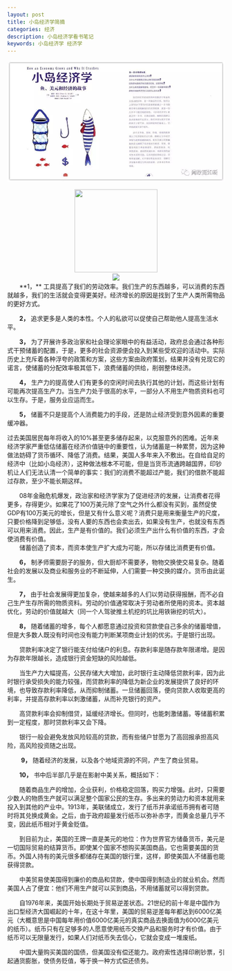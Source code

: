 ```yaml
---
layout: post
title: 小岛经济学简摘
categories: 经济
description: 小岛经济学看书笔记
keywords: 小岛经济学 经济学
---
```

![小岛经济学](/images/posts/201806/0.jpeg)

<div align="center"><img width="192px" height="192px" src="https://jinbooooom.github.io/images/posts/201806/0.jpeg"/></div>

<div align="center"><img src="https://jinbooooom.github.io/images/posts/201806/0.jpeg"/></div>
　　**1，** 工具提高了我们的劳动效率。我们生产的东西越多，可以消费的东西就越多，我们的生活就会变得更美好。经济增长的原因是找到了生产人类所需物品的更好方式。

　　**2，** 追求更多是人类的本性。个人的私欲可以促使自己帮助他人提高生活水平。

　　**3，** 为了开展许多政治家和社会理论家眼中的有益活动，政府总会通过各种形式干预储蓄的配置，于是，更多的社会资源便会投入到某些受欢迎的活动中。实际历史上充斥着各种浮夸的政策和方案，这些方案由政府策划，结果并没有兑现它的诺言，使储蓄的分配效率极其低下，浪费储蓄的供给，削弱整体经济。

　　**4，** 生产力的提高使人们有更多的空闲时间去执行其他的计划，而这些计划有可能再次提高生产力。当生产力处于很高的水平，一部分人不用生产物质资料也可以生存。于是，服务业应运而生。

　　**5，** 储蓄不只是提高个人消费能力的手段，还是防止经济受到意外因素的重要缓冲器。

  过去美国居民每年将收入的10%甚至更多储存起来，以克服意外的困难。近年来经济学家严重低估储蓄在经济价值链中的重要性，认为储蓄是一种累赘，因为这种做法妨碍了货币循环、降低了消费。结果，美国人多年来入不敷出。在自给自足的经济中（比如小岛经济），这种做法根本不可能，但是当货币流通跨越国界，印钞机让人们无法认清一个简单的事实：我们的消费不能超过产能，我们的借款不能超过存款，至少不能长期这样。

　　08年金融危机爆发，政治家和经济学家为了促进经济的发展，让消费者花得更多，存得更少。如果花了100万美元除了空气之外什么都没有买到，虽然促使GDP有100万美元的增长，但是又有什么意义呢？消费只是用来衡量生产的尺度，只要价格降到足够低，没有人要的东西也会卖出去，如果没有生产，也就没有东西可以用来消费。因此，生产是有价值的。我们必须生产出什么有价值的东西，才会使消费有价值。  
　　储蓄创造了资本，而资本使生产扩大成为可能，所以存储比消费更有价值。

　　**6，** 制矛师需要厨子的服务，但大厨却不需要矛，物物交换使交易复杂。随着社会的发展以及商业和服务业的不断延伸，人们需要一种交换的媒介。货币由此诞生。

　　**7，** 由于社会发展得更加复杂，使越来越多的人们以劳动获得报酬，而不必自己生产生存所需的物质资料。劳动的价值通常取决于劳动者所使用的资本。资本越优化，劳动的价值就越大（同一个人驾驶推土机挖的坑比用铁锹挖的坑大）。


　　**8，** 随着储蓄的增多，每个人都愿意通过投资和贷款使自己多余的储蓄增值，但是大多数人既没有时间也没有能力判断某项商业计划的优劣。于是银行出现。

　　贷款利率决定了银行能支付给储户的利息。存款利率是随存款年限递增。是因为存款年限越长，造成银行资金短缺的风险越低。

　　当生产力大幅提高，公民存储大大增加，此时银行主动降低贷款利率，因为此时银行承受损失的能力较强，而贷款利率的降低为新企业的发展提供了良好的环境，也导致存款利率降低，从而抑制储蓄。一旦储蓄回落，便向贷款人收取更高的利率，并提高存款利率以刺激储蓄，从而补充银行的资产。

　　高贷款利率会抑制借贷，延缓经济增长。但同时，也能刺激储蓄。等储蓄积累到一定程度，那时贷款利率又会下降。

　　银行一般会避免发放风险较高的贷款，而有些储户甘愿为了高回报承担高风险，高风险投资随之出现。


　　 **9，** 随着经济的发展，以及各个地域资源的不同，产生了商业贸易。


　　**10，** 书中后半部几乎是在影射中美关系，概括如下：

　　随着商品生产的增加，企业获利，价格稳定回落，购买力增强。此时，只需要少数人的物质生产就可以满足整个国家公民的生存。多出来的劳动力和资本就用来投入到其他的产业中。1913年，美联储成立，发行了纸币并承诺纸币拥有者可随时将其兑换成黄金。之后，由于政府超量发行纸币以弥补赤字，而黄金总量几乎不变，因此纸币相对于黄金贬值。

　　到目前为止，美国的王牌一直是美元的地位：作为世界官方储备货币，美元是一切国际贸易的结算货币。即使某个国家不想购买美国商品，它也需要美国的货币。外国人持有的美元很多都储存在美国的银行里，这样，即使美国人不储蓄也能获得贷款。

　　中美贸易使美国得到廉价的商品和贷款，使中国得到制造业的就业机会。然而美国人占了便宜：他们不用生产就可以买到商品，不用储蓄就可以得到贷款。

　　自1976年来，美国开始长期处于贸易逆差状态。21世纪的前十年是中国作为出口型经济大国崛起的十年，在这十年里，美国的贸易逆差每年都达到6000亿美元（大概意思是中国每年用价值6000亿美元的真实商品去换面值为6000亿美元的纸币）。纸币只有在足够多的人愿意使用纸币交换产品和服务时才有价值。由于纸币可以无限量发行，如果人们对纸币失去信心，它就会变成一堆废纸。

　　中国大量购买美国的国债，但美国没有偿还能力。政府索性选择印刷钞票，引起通货膨胀，使债务贬值，等于换一种方式偿还债务。
